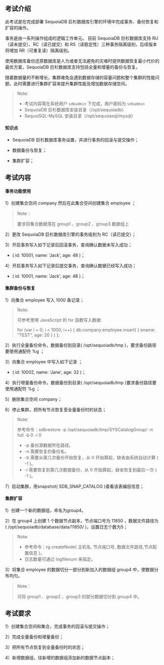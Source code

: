 ## 考试介绍

此考试是在完成部署 SequoiaDB 巨杉数据库引擎的环境中完成事务、备份恢复和扩容的操作。

事务是由一系列操作组成的逻辑工作单元。 目前 SequoiaDB 巨杉数据库支持 RU（读未提交）、RC（读已提交）和 RS（读稳定性）三种事务隔离级别，后续版本将增加 RR（可重复读）隔离级别。

使用数据库备份还原数据库是人为或者无法避免的灾难时提供数据恢复最小代价的最优方案，SequoiaDB 巨杉数据库支持包括全量和增量的备份与恢复。

随着数据量的不断增长，集群难免会遇到数据存储的容量问题和整个集群的性能问题，此时需要进行集群扩容来提升集群性能及增加数据存储空间。

> Note:
> - 考试内容需在系统用户 `sdbadmin` 下完成，用户密码为 `sdbadmin`
> - SequoiaDB 巨杉数据库安装目录（/opt/sequoiadb）
> - SequoiSQL-MySQL 安装目录（/opt/sequoiasql/mysql）

#### 知识点

- SequoiaDB 巨杉数据库事务设置，并进行事务的回滚与提交操作；

- 数据备份与恢复；

- 集群扩容；


## 考试内容

#### 事务功能使用

1）创建集合空间 company 然后在此集合空间创建集合 employee ；

>Note：
>
>要求将集合数据落在 group1 、group2 、group3 数据组上

2）更改 SequoiaDB 巨杉数据库引擎的事务级别为 RC（读已提交）；

3）开启事务写入如下记录后回滚事务，查询确认数据未写入成功；

- ( id: 10001, name: 'Jack', age: 48 )；

4）开启事务写入如下记录后提交事务，查询确认数据已经写入成功；

- ( id: 10001, name: 'Jack', age: 48 )；

#### 集群备份与恢复

1）向集合 employee 写入 1000 条记录；

> Note:
>
> 可参考使用 JavaScript 的 for 函数写入数据:
>
> for (var i = 0; i < 1000; i++) { db.company.employee.insert( { ename: "TEST", age: 20 } ) };

2）执行全量备份命令，数据备份到目录( /opt/sequoiadb/tmp )，要求备份路径要使用通配符 %g ；

3）向集合 employee 中写入如下记录 ；

- ( id: 10002, name: 'Jane', age: 32 )；

4）执行增量备份命令，数据备份到目录( /opt/sequoiadb/tmp )要求备份路径要使用通配符 %g ；

5）删除集合空间 company；

6）停止集群，把所有节点恢复至全量备份时的状态；

>Note:
>
>参考命令：sdbrestore -p /opt/sequoiadb/tmp/SYSCatalogGroup/ -n full -b 0 -i 0
>
> - -p 备份源数据所在路径。
> - -n 需要恢复的备份名。
> - -b 需要从第几次备份开始恢复，从 0 开始算起，缺省由系统自动计算 ( -1 )。
> - -i 需要恢复到第几次数据备份，从 0 开始算起，缺省恢复到最后一次 ( -1 )。

7）启动集群，用snapshot( SDB_SNAP_CATALOG )查看该表编目信息；


#### 集群扩容

1）创建一个新的数据组，命名为group4。

2）在 group4 上创建 1 个数据节点副本，节点端口号为 11850 ，数据文件路径为( /opt/sequoiadb/database/data/11850/ )，设置日志个数为5；
>Note:
>
>- 参考命令：rg.createNode( 主机名, 节点端口号, 数据文件路径,节点配置信息 )。
>- 日志数量可通过 logfilenum 来指定。

3）将集合 employee 的数据切分一部分到新加入的数据组 group4 中，使数据分布均匀。

>Note：
>
>可将 group1 、group2 、group3 的部分数据切分到 group4 中。


## 考试要求

1）创建集合空间和集合，完成事务的回滚与提交操作；

2）完成全量备份和增量备份；

3）把所有节点恢复到全量备份时的状态；

4）新增数据组，往新增的数据组添加新的数据节点副本；



<!--
挑战1

一、
db.createCS("company");

db.company.createCL("employee");



db.updateConf( { transisolation: 1 }, { Global: true } );

db.transBegin();
db.company.employee.insert({id: 10001, name: 'SequoiaDBer1', age: 48});
db.transRollback();

db.transBegin();
db.company.employee.insert({id: 10001, name: 'SequoiaDBer1', age: 48});
db.transCommit();


二、
db.backup( { Name: "fullback", Path: "/opt/sequoiadb/tmp/%g", Overwrite: true, Description: "full backup" } ); 


四、
db.backup( { Name: "fullback", Path: "/opt/sequoiadb/tmp/%g", EnsureInc: true } );

五、
sdbstop -t all 

sdbrestore -p /opt/sequoiadb/tmp/SYSCatalogGroup/ -n fullback -b 0 -i 0
sdbrestore -p /opt/sequoiadb/tmp/group1/ -n fullback -b 0 -i 0
sdbrestore -p /opt/sequoiadb/tmp/group2/ -n fullback -b 0 -i 0
sdbrestore -p /opt/sequoiadb/tmp/group3/ -n fullback -b 0 -i 0

六、
sdbstart -t all 


挑战2

db.createRG("group4");

db.getRG("group4").createNode("sdbserver1", 11850, "/opt/sequoiadb/database/data/11850/"); 

-->
  
